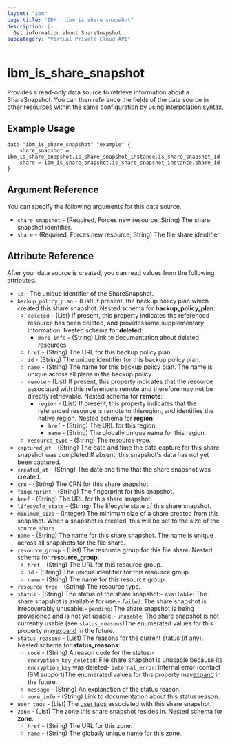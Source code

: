 ```yaml
---
layout: "ibm"
page_title: "IBM : ibm_is_share_snapshot"
description: |-
  Get information about ShareSnapshot
subcategory: "Virtual Private Cloud API"
---
```


# ibm_is_share_snapshot

Provides a read-only data source to retrieve information about a ShareSnapshot. You can then reference the fields of the data source in other resources within the same configuration by using interpolation syntax.

## Example Usage

```hcl
data "ibm_is_share_snapshot" "example" {
	share_snapshot = ibm_is_share_snapshot.is_share_snapshot_instance.is_share_snapshot_id
	share = ibm_is_share_snapshot.is_share_snapshot_instance.share_id
}
```

## Argument Reference

You can specify the following arguments for this data source.

- `share_snapshot` - (Required, Forces new resource, String) The share snapshot identifier.
- `share` - (Required, Forces new resource, String) The file share identifier.

## Attribute Reference

After your data source is created, you can read values from the following attributes.

- `id` - The unique identifier of the ShareSnapshot.
- `backup_policy_plan` - (List) If present, the backup policy plan which created this share snapshot.
	Nested schema for **backup_policy_plan**:
	- `deleted` - (List) If present, this property indicates the referenced resource has been deleted, and providessome supplementary information.
		Nested schema for **deleted**:
		- `more_info` - (String) Link to documentation about deleted resources.
	- `href` - (String) The URL for this backup policy plan.
	- `id` - (String) The unique identifier for this backup policy plan.
	- `name` - (String) The name for this backup policy plan. The name is unique across all plans in the backup policy.
	- `remote` - (List) If present, this property indicates that the resource associated with this referenceis remote and therefore may not be directly retrievable.
		Nested schema for **remote**:
		- `region` - (List) If present, this property indicates that the referenced resource is remote to thisregion, and identifies the native region.
			Nested schema for **region**:
			- `href` - (String) The URL for this region.
			- `name` - (String) The globally unique name for this region.
	- `resource_type` - (String) The resource type.
- `captured_at` - (String) The date and time the data capture for this share snapshot was completed.If absent, this snapshot's data has not yet been captured.
- `created_at` - (String) The date and time that the share snapshot was created.
- `crn` - (String) The CRN for this share snapshot.
- `fingerprint` - (String) The fingerprint for this snapshot.
- `href` - (String) The URL for this share snapshot.
- `lifecycle_state` - (String) The lifecycle state of this share snapshot.
- `minimum_size` - (Integer) The minimum size of a share created from this snapshot. When a snapshot is created, this will be set to the size of the `source_share`.
- `name` - (String) The name for this share snapshot. The name is unique across all snapshots for the file share.
- `resource_group` - (List) The resource group for this file share.
	Nested schema for **resource_group**:
	- `href` - (String) The URL for this resource group.
	- `id` - (String) The unique identifier for this resource group.
	- `name` - (String) The name for this resource group.
- `resource_type` - (String) The resource type.
- `status` - (String) The status of the share snapshot:- `available`: The share snapshot is available for use.- `failed`: The share snapshot is irrecoverably unusable.- `pending`: The share snapshot is being provisioned and is not yet usable.- `unusable`: The share snapshot is not currently usable (see `status_reasons`)The enumerated values for this property may[expand](https://cloud.ibm.com/apidocs/vpc#property-value-expansion) in the future.
- `status_reasons` - (List) The reasons for the current status (if any).
	Nested schema for **status_reasons**:
	- `code` - (String) A reason code for the status:- `encryption_key_deleted`: File share snapshot is unusable  because its `encryption_key` was deleted- `internal_error`: Internal error (contact IBM support)The enumerated values for this property may[expand](https://cloud.ibm.com/apidocs/vpc#property-value-expansion) in the future.
	- `message` - (String) An explanation of the status reason.
	- `more_info` - (String) Link to documentation about this status reason.
- `user_tags` - (List) The [user tags](https://cloud.ibm.com/apidocs/tagging#types-of-tags) associated with this share snapshot.
- `zone` - (List) The zone this share snapshot resides in.
	Nested schema for **zone**:
	- `href` - (String) The URL for this zone.
	- `name` - (String) The globally unique name for this zone.

